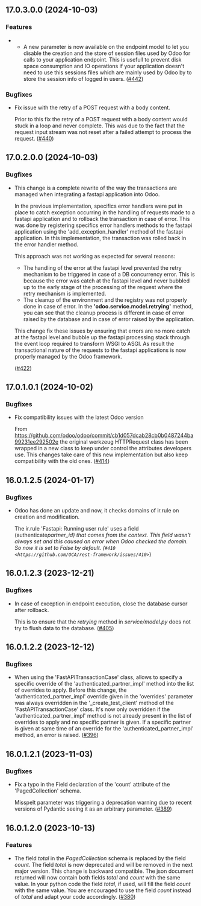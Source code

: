 ## 17.0.3.0.0 (2024-10-03)

### Features

- * A new parameter is now available on the endpoint model to let you disable the creation and the store of session files used by Odoo for calls to your application endpoint. This is usefull to prevent disk space consumption and IO operations if your application doesn't need to use this sessions files which are mainly used by Odoo by to store the session info of logged in users. ([#442](https://github.com/OCA/rest-framework/issues/442))

### Bugfixes

- Fix issue with the retry of a POST request with a body content.

  Prior to this fix the retry of a POST request with a body content would
  stuck in a loop and never complete. This was due to the fact that the
  request input stream was not reset after a failed attempt to process the
  request. ([#440](https://github.com/OCA/rest-framework/issues/440))


## 17.0.2.0.0 (2024-10-03)

### Bugfixes

- This change is a complete rewrite of the way the transactions are managed when
  integrating a fastapi application into Odoo.

  In the previous implementation, specifics error handlers were put in place to
  catch exception occurring in the handling of requests made to a fastapi application
  and to rollback the transaction in case of error. This was done by registering
  specifics error handlers methods to the fastapi application using the 'add_exception_handler'
  method of the fastapi application. In this implementation, the transaction was
  rolled back in the error handler method.

  This approach was not working as expected for several reasons:

  - The handling of the error at the fastapi level prevented the retry mechanism
    to be triggered in case of a DB concurrency error. This is because the error
    was catch at the fastapi level and never bubbled up to the early stage of the
    processing of the request where the retry mechanism is implemented.
  - The cleanup of the environment and the registry was not properly done in case
    of error. In the **'odoo.service.model.retrying'** method, you can see that
    the cleanup process is different in case of error raised by the database
    and in case of error raised by the application.

  This change fix these issues by ensuring that errors are no more catch at the
  fastapi level and bubble up the fastapi processing stack through the event loop
  required to transform WSGI to ASGI. As result the transactional nature of the
  requests to the fastapi applications is now properly managed by the Odoo framework.

  ([#422](https://github.com/OCA/rest-framework/issues/422))


## 17.0.1.0.1 (2024-10-02)

### Bugfixes

- Fix compatibility issues with the latest Odoo version

  From https://github.com/odoo/odoo/commit/cb1d057dcab28cb0b0487244ba99231ee292502e
  the original werkzeug HTTPRequest class has been wrapped in a new class to keep
  under control the attributes developers use. This changes take care of this
  new implementation but also keep compatibility with the old ones. ([#414](https://github.com/OCA/rest-framework/issues/414))


## 16.0.1.2.5 (2024-01-17)

### Bugfixes

- Odoo has done an update and now, it checks domains of ir.rule on creation and
  modification.

  The ir.rule 'Fastapi: Running user rule' uses a field (authenticate*partner_id) that
  comes from the context. This field wasn't always set and this caused an error when
  Odoo checked the domain. So now it is set to *False* by default.
  (`#410 <https://github.com/OCA/rest-framework/issues/410>`*)

## 16.0.1.2.3 (2023-12-21)

### Bugfixes

- In case of exception in endpoint execution, close the database cursor after rollback.

  This is to ensure that the _retrying_ method in _service/model.py_ does not try to
  flush data to the database.
  ([\#405](https://github.com/OCA/rest-framework/issues/405))

## 16.0.1.2.2 (2023-12-12)

### Bugfixes

- When using the 'FastAPITransactionCase' class, allows to specify a specific override
  of the 'authenticated_partner_impl' method into the list of overrides to apply. Before
  this change, the 'authenticated_partner_impl' override given in the 'overrides'
  parameter was always overridden in the '\_create_test_client' method of the
  'FastAPITransactionCase' class. It's now only overridden if the
  'authenticated_partner_impl' method is not already present in the list of overrides to
  apply and no specific partner is given. If a specific partner is given at same time of
  an override for the 'authenticated_partner_impl' method, an error is raised.
  ([\#396](https://github.com/OCA/rest-framework/issues/396))

## 16.0.1.2.1 (2023-11-03)

### Bugfixes

- Fix a typo in the Field declaration of the 'count' attribute of the 'PagedCollection'
  schema.

  Misspelt parameter was triggering a deprecation warning due to recent versions of
  Pydantic seeing it as an arbitrary parameter.
  ([\#389](https://github.com/OCA/rest-framework/issues/389))

## 16.0.1.2.0 (2023-10-13)

### Features

- The field _total_ in the _PagedCollection_ schema is replaced by the field _count_.
  The field _total_ is now deprecated and will be removed in the next major version.
  This change is backward compatible. The json document returned will now contain both
  fields _total_ and _count_ with the same value. In your python code the field _total_,
  if used, will fill the field _count_ with the same value. You are encouraged to use
  the field _count_ instead of _total_ and adapt your code accordingly.
  ([\#380](https://github.com/OCA/rest-framework/issues/380))
